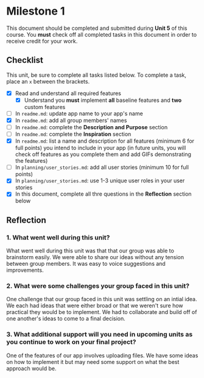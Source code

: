 # Milestone 1

This document should be completed and submitted during **Unit 5** of this course. You **must** check off all completed tasks in this document in order to receive credit for your work.

## Checklist

This unit, be sure to complete all tasks listed below. To complete a task, place an `x` between the brackets.

- [x] Read and understand all required features
  - [x] Understand you **must** implement **all** baseline features and **two** custom features
- [ ] In `readme.md`: update app name to your app's name
- [x] In `readme.md`: add all group members' names
- [ ] In `readme.md`: complete the **Description and Purpose** section
- [ ] In `readme.md`: complete the **Inspiration** section
- [x] In `readme.md`: list a name and description for all features (minimum 6 for full points) you intend to include in your app (in future units, you will check off features as you complete them and add GIFs demonstrating the features)
- [ ] In `planning/user_stories.md`: add all user stories (minimum 10 for full points)
- [x] In `planning/user_stories.md`: use 1-3 unique user roles in your user stories
- [x] In this document, complete all thre questions in the **Reflection** section below

## Reflection

### 1. What went well during this unit?

What went well during this unit was that that our group was able to brainstorm easily. We were able to share our ideas without any tension between group members. It was easy to voice suggestions and improvements. 

### 2. What were some challenges your group faced in this unit?

One challenge that our group faced in this unit was settling on an intial idea. We each had ideas that were either broad or that we weren't sure how practical they would be to implement. We had to collaborate and build off of one another's ideas to come to a final decision. 

### 3. What additional support will you need in upcoming units as you continue to work on your final project?

One of the features of our app involves uploading files. We have some ideas on how to implement it but may need some support on what the best approach would be. 
